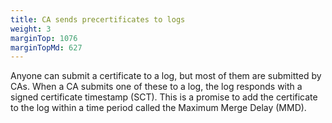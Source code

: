 ```yaml
---
title: CA sends precertificates to logs
weight: 3 
marginTop: 1076
marginTopMd: 627
---
```

Anyone can submit a certificate to a log, but most of them are submitted by CAs. When a CA submits one of these to a log, the log responds with a signed certificate timestamp (SCT). This is a promise to add the certificate to the log within a time period called the Maximum Merge Delay (MMD).